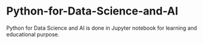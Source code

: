 # Python-for-Data-Science-and-AI
Python for Data Science and AI is done in Jupyter notebook for learning and educational purpose.
